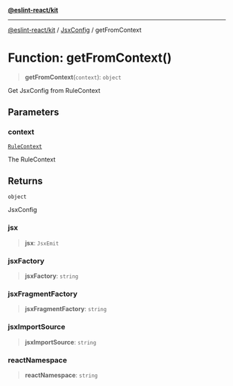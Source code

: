 [**@eslint-react/kit**](../../../../README.md)

***

[@eslint-react/kit](../../../../README.md) / [JsxConfig](../README.md) / getFromContext

# Function: getFromContext()

> **getFromContext**(`context`): `object`

Get JsxConfig from RuleContext

## Parameters

### context

[`RuleContext`](../../../../type-aliases/RuleContext.md)

The RuleContext

## Returns

`object`

JsxConfig

### jsx

> **jsx**: `JsxEmit`

### jsxFactory

> **jsxFactory**: `string`

### jsxFragmentFactory

> **jsxFragmentFactory**: `string`

### jsxImportSource

> **jsxImportSource**: `string`

### reactNamespace

> **reactNamespace**: `string`
